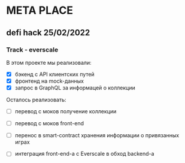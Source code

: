 # META PLACE
## defi hack 25/02/2022
### Track - everscale

В этом проекте мы реализовали:
- [x] бэкенд с API клиентских путей
- [x] фронтенд на mock-данных
- [x] запрос в GraphQL за информацей о коллекции

Осталось реализовать:
- [ ] перевод с моков получение коллекции
- [ ] перевод с моков front-end
- [ ] перенос в smart-contract хранения информации о привязанных играх
- [ ] интеграция front-end-а с Everscale в обход backend-а
 
